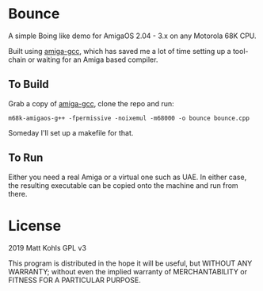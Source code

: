 # Bounce

A simple Boing like demo for AmigaOS 2.04 - 3.x on any Motorola 68K CPU.

Built using [amiga-gcc](https://github.com/bebbo/amiga-gcc), which has saved me
a lot of time setting up a tool-chain or waiting for an Amiga based compiler.

## To Build

Grab a copy of [amiga-gcc](https://github.com/bebbo/amiga-gcc), clone the repo
and run:

```
m68k-amigaos-g++ -fpermissive -noixemul -m68000 -o bounce bounce.cpp
```

Someday I'll set up a makefile for that.

## To Run

Either you need a real Amiga or a virtual one such as UAE. In either case, the
resulting executable can be copied onto the machine and run from there.

# License

2019 Matt Kohls
GPL v3

This program is distributed in the hope it will be useful, but WITHOUT ANY 
WARRANTY; without even the implied warranty of MERCHANTABILITY or FITNESS FOR
A PARTICULAR PURPOSE.
